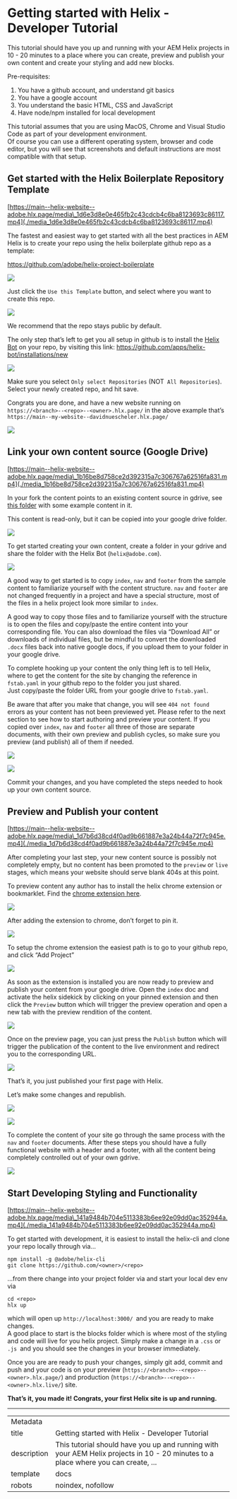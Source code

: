 # Getting started with Helix - Developer Tutorial

This tutorial should have you up and running with your AEM Helix projects in 10 - 20 minutes to a place where you can create, preview and publish your own content and create your styling and add new blocks.

Pre-requisites:

1.  You have a github account, and understand git basics
2.  You have a google account
3.  You understand the basic HTML, CSS and JavaScript
4.  Have node/npm installed for local development

This tutorial assumes that you are using MacOS, Chrome and Visual Studio Code as part of your development environment.  
Of course you can use a different operating system, browser and code editor, but you will see that screenshots and default instructions are most compatible with that setup.

## Get started with the Helix Boilerplate Repository Template

[https://main--helix-website--adobe.hlx.page/media\_1d6e3d8e0e465fb2c43cdcb4c6ba8123693c86117.mp4](./media_1d6e3d8e0e465fb2c43cdcb4c6ba8123693c86117.mp4)

The fastest and easiest way to get started with all the best practices in AEM Helix is to create your repo using the helix boilerplate github repo as a template:

<https://github.com/adobe/helix-project-boilerplate>

![](./media_165bab297e15a33f4742a4f20d8e0a3c3ba42511a.png?width=750\&format=png\&optimize=medium)

Just click the `Use this Template` button, and select where you want to create this repo.

![](./media_15a342b8fddee4d58a6b5cdda64c13e785525a366.png?width=750\&format=png\&optimize=medium)

We recommend that the repo stays public by default.

The only step that’s left to get you all setup in github is to install the [Helix Bot](https://github.com/apps/helix-bot) on your repo, by visiting this link: <https://github.com/apps/helix-bot/installations/new>

![](./media_15c1f25fc4f11bd34bb63ea9f0c99974be835b484.png?width=750\&format=png\&optimize=medium)

Make sure you select `Only select Repositories` (NOT` All Repositories`).  
Select your newly created repo, and hit save.

Congrats you are done, and have a new website running on `https://<branch>--<repo>--<owner>.hlx.page/` in the above example that’s `https://main--my-website--davidnuescheler.hlx.page/`

![](./media_1ea0bbbcde0c84f710fa79b6a08a2f146935aaa45.png?width=750\&format=png\&optimize=medium)

## Link your own content source (Google Drive)

[https://main--helix-website--adobe.hlx.page/media\_1b16be8d758ce2d392315a7c306767a62516fa831.mp4](./media_1b16be8d758ce2d392315a7c306767a62516fa831.mp4)

In your fork the content points to an existing content source in gdrive, see [this folder](https://drive.google.com/drive/folders/1MGzOt7ubUh3gu7zhZIPb7R7dyRzG371j) with some example content in it.

This content is read-only, but it can be copied into your google drive folder.

![](./media_1f81f632a43133455d59aa16af3b48cf1eee5a773.png?width=750\&format=png\&optimize=medium)

To get started creating your own content, create a folder in your gdrive and share the folder with the Helix Bot (`helix@adobe.com`).

![](./media_1a25f536986e81a9ec28e8a67e30ea6dc145e79e0.png?width=750\&format=png\&optimize=medium)

A good way to get started is to copy `index`, `nav` and `footer` from the sample content to familiarize yourself with the content structure. `nav` and `footer` are not changed frequently in a project and have a special structure, most of the files in a helix project look more similar to `index`.

A good way to copy those files and to familiarize yourself with the structure is to open the files and copy/paste the entire content into your corresponding file. You can also download the files via “Download All” or downloads of individual files, but be mindful to convert the downloaded `.docx` files back into native google docs, if you upload them to your folder in your google drive.

To complete hooking up your content the only thing left is to tell Helix, where to get the content for the site by changing the reference in `fstab.yaml` in your github repo to the folder you just shared.  
Just copy/paste the folder URL from your google drive to `fstab.yaml`.

Be aware that after you make that change, you will see `404 not found `errors as your content has not been previewed yet. Please refer to the next section to see how to start authoring and preview your content. If you copied over `index`, `nav` and `footer` all three of those are separate documents, with their own preview and publish cycles, so make sure you preview (and publish) all of them if needed.

![](./media_1e7b9c243af2a857d0a431b20f07aadf2f9bfe562.png?width=750\&format=png\&optimize=medium)

![](./media_19cdf2c1a7b5f93389828aa8de3660d85b7865a9f.png?width=750\&format=png\&optimize=medium)

Commit your changes, and you have completed the steps needed to hook up your own content source.

## Preview and Publish your content

[https://main--helix-website--adobe.hlx.page/media\_1d7b6d38cd4f0ad9b661887e3a24b44a72f7c945e.mp4](./media_1d7b6d38cd4f0ad9b661887e3a24b44a72f7c945e.mp4)

After completing your last step, your new content source is possibly not completely empty, but no content has been promoted to the `preview` or `live `stages, which means your website should serve blank 404s at this point.

To preview content any author has to install the helix chrome extension or bookmarklet. Find the [chrome extension here](https://chrome.google.com/webstore/detail/helix-sidekick-beta/ccfggkjabjahcjoljmgmklhpaccedipo).

![](./media_1b86a3e704dd233972cce318e83a6dda44a787c1f.png?width=750\&format=png\&optimize=medium)

After adding the extension to chrome, don’t forget to pin it.

![](./media_1d7c76f6d5d0e2a5df540a25b77a8aefabfcd2e11.png?width=750\&format=png\&optimize=medium)

To setup the chrome extension the easiest path is to go to your github repo, and click “Add Project”

![](./media_158e5a49d59d14ad8f8259665927f11ee18fcae09.png?width=750\&format=png\&optimize=medium)

As soon as the extension is installed you are now ready to preview and publish your content from your google drive. Open the `index` doc and activate the helix sidekick by clicking on your pinned extension and then click the `Preview` button which will trigger the preview operation and open a new tab with the preview rendition of the content.

![](./media_161153232e3285a7eae3c82b903746c36e49ef8cc.png?width=750\&format=png\&optimize=medium)

Once on the preview page, you can just press the `Publish` button which will trigger the publication of the content to the live environment and redirect you to the corresponding URL.

![](./media_19b6d313a098d6d8540a745e9ba4a82b1a2f1b801.png?width=750\&format=png\&optimize=medium)

That’s it, you just published your first page with Helix.

Let’s make some changes and republish.

![](./media_1f6d66a54054c71b66bc67421a131c30d7490114c.png?width=750\&format=png\&optimize=medium)

![](./media_1eba5dc6a44e0bb0b869153ad2b79b1904d5bdc07.png?width=750\&format=png\&optimize=medium)

To complete the content of your site go through the same process with the `nav` and `footer` documents. After these steps you should have a fully functional website with a header and a footer, with all the content being completely controlled out of your own gdrive.

![](./media_172de918ec54e4a5f2267f64f63218b1ef0bf066b.png?width=750\&format=png\&optimize=medium)

## Start Developing Styling and Functionality

[https://main--helix-website--adobe.hlx.page/media\_141a9484b704e5113383b6ee92e09dd0ac352944a.mp4](./media_141a9484b704e5113383b6ee92e09dd0ac352944a.mp4)

To get started with development, it is easiest to install the helix-cli and clone your repo locally through via…

```
npm install -g @adobe/helix-cli
git clone https://github.com/<owner>/<repo>
```

…from there change into your project folder via and start your local dev env via

```
cd <repo>
hlx up
```

which will open up `http://localhost:3000/ `and you are ready to make changes.  
A good place to start is the blocks folder which is where most of the styling and code will live for you helix project. Simply make a change in a `.css` or `.js `and you should see the changes in your browser immediately.

Once you are are ready to push your changes, simply git add, commit and push and your code is on your preview (`https://<branch>--<repo>--<owner>.hlx.page/`) and production (`https://<branch>--<repo>--<owner>.hlx.live/`) site.

**That’s it, you made it! Congrats, your first Helix site is up and running.**

---

<table>
  <tr>
    <td colspan="2">Metadata</td>
  </tr>
  <tr>
    <td>title</td>
    <td>Getting started with Helix - Developer Tutorial</td>
  </tr>
  <tr>
    <td>description</td>
    <td>This tutorial should have you up and running with your AEM Helix projects in 10 - 20 minutes to a place where you can create, ...</td>
  </tr>
  <tr>
    <td>template</td>
    <td>docs</td>
  </tr>
  <tr>
    <td>robots</td>
    <td>noindex, nofollow</td>
  </tr>
</table>
